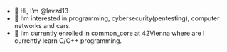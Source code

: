 - 👋 Hi, I’m @lavzd13
- 👀 I’m interested in programming, cybersecurity(pentesting), computer networks and cars.
- 🌱 I’m currently enrolled in common_core at 42Vienna where are I currently learn C/C++ programming.
